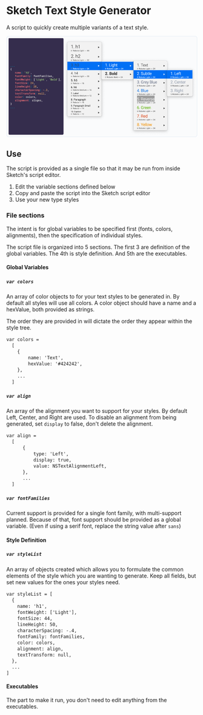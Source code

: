 # Sketch Text Style Generator
A script to quickly create multiple variants of a text style.

![Reference Image](/res/styleTree.png)

## Use
The script is provided as a single file so that it may be run from inside Sketch's script editor.
1. Edit the variable sections defined below
2. Copy and paste the script into the Sketch script editor
3. Use your new type styles

### File sections
The intent is for global variables to be specified first (fonts, colors, alignments), then the specification of individual styles.

The script file is organized into 5 sections.
The first 3 are definition of the global variables.
The 4th is style definition.
And 5th are the executables.  

#### Global Variables
##### `var colors`
An array of color objects to for your text styles to be generated in. By default all styles will use all colors. A color object should have a name and a hexValue, both provided as strings.

The order they are provided in will dictate the order they appear within the style tree.
```
var colors =
  [
    {
        name: 'Text',
        hexValue: '#424242',
    },
    ...
  ]
```

##### `var align`
An array of the alignment you want to support for your styles. By default Left, Center, and Right are used. To disable an alignment from being generated, set `display` to false, don't delete the alignment.
```
var align =
  [
      {
          type: 'Left',
          display: true,
          value: NSTextAlignmentLeft,
      },
      ...
  ]
```

##### `var fontFamilies`
Current support is provided for a single font family, with multi-support planned. Because of that, font support should be provided as a global variable. (Even if using a serif font, replace the string value after `sans`)

#### Style Definition
##### `var styleList`
An array of objects created which allows you to formulate the common elements of the style which you are wanting to generate.
Keep all fields, but set new values for the ones your styles need.


```
var styleList = [
  {
    name: 'h1',
    fontWeight: ['Light'],
    fontSize: 44,
    lineHeight: 50,
    characterSpacing: -.4,
    fontFamily: fontFamilies,
    color: colors,
    alignment: align,
    textTransform: null,
  },
  ...
]
```

#### Executables
The part to make it run, you don't need to edit anything from the executables.
